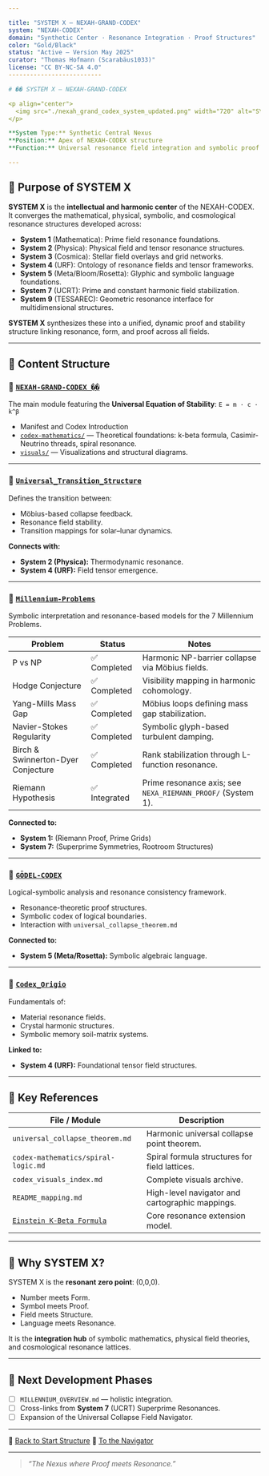 ```yaml
---

title: "SYSTEM X – NEXAH-GRAND-CODEX"
system: "NEXAH-CODEX"
domain: "Synthetic Center · Resonance Integration · Proof Structures"
color: "Gold/Black"
status: "Active – Version May 2025"
curator: "Thomas Hofmann (Scarabäus1033)"
license: "CC BY-NC-SA 4.0"
--------------------------

# �� SYSTEM X – NEXAH-GRAND-CODEX

<p align="center">
  <img src="./nexah_grand_codex_system_updated.png" width="720" alt="SYSTEM X – NEXAH-GRAND-CODEX Overview">
</p>

**System Type:** Synthetic Central Nexus
**Position:** Apex of NEXAH-CODEX structure
**Function:** Universal resonance field integration and symbolic proof synthesis

---
```


## 🧙️‍ Purpose of SYSTEM X

**SYSTEM X** is the **intellectual and harmonic center** of the NEXAH-CODEX.
It converges the mathematical, physical, symbolic, and cosmological resonance structures developed across:

* **System 1** (Mathematica): Prime field resonance foundations.
* **System 2** (Physica): Physical field and tensor resonance structures.
* **System 3** (Cosmica): Stellar field overlays and grid networks.
* **System 4** (URF): Ontology of resonance fields and tensor frameworks.
* **System 5** (Meta/Bloom/Rosetta): Glyphic and symbolic language foundations.
* **System 7** (UCRT): Prime and constant harmonic field stabilization.
* **System 9** (TESSAREC): Geometric resonance interface for multidimensional structures.

**SYSTEM X** synthesizes these into a unified, dynamic proof and stability structure linking resonance, form, and proof across all fields.

---

## 📂 Content Structure

### 🔷 [`NEXAH-GRAND-CODEX ��`](https://github.com/Scarabaeus1033/NEXAH-CODEX/tree/main/SYSTEM%20X%3A%20%F0%9F%AA%B2%20NEXAH-GRAND-CODEX)

The main module featuring the **Universal Equation of Stability**:
`E = m · c · k^β`

* Manifest and Codex Introduction
* [`codex-mathematics/`](https://github.com/Scarabaeus1033/NEXAH-CODEX/tree/main/SYSTEM%20X%3A%20%F0%9F%AA%B2%20NEXAH-GRAND-CODEX/codex-mathematics)  — Theoretical foundations: k-beta formula, Casimir-Neutrino threads, spiral resonance.
* [`visuals/`](https://github.com/Scarabaeus1033/NEXAH-CODEX/tree/main/SYSTEM%20X%3A%20%F0%9F%AA%B2%20NEXAH-GRAND-CODEX/visuals)  — Visualizations and structural diagrams.

---

### 🔷 [`Universal_Transition_Structure`](https://github.com/Scarabaeus1033/NEXAH-CODEX/tree/main/SYSTEM%20X%3A%20%F0%9F%AA%B2%20NEXAH-GRAND-CODEX-URF/Universal_Transition_Structure)

Defines the transition between:

* Möbius-based collapse feedback.
* Resonance field stability.
* Transition mappings for solar–lunar dynamics.

**Connects with:**

* **System 2 (Physica):** Thermodynamic resonance.
* **System 4 (URF):** Field tensor emergence.

---

### 🔷 [`Millennium-Problems`](https://github.com/Scarabaeus1033/NEXAH-CODEX/tree/main/SYSTEM%20X%3A%20%F0%9F%AA%B2%20NEXAH-GRAND-CODEX/Millennium-Problems)

Symbolic interpretation and resonance-based models for the 7 Millennium Problems.

| Problem                            | Status       | Notes                                                       |
| ---------------------------------- | ------------ | ----------------------------------------------------------- |
| P vs NP                            | ✅ Completed  | Harmonic NP-barrier collapse via Möbius fields.             |
| Hodge Conjecture                   | ✅ Completed  | Visibility mapping in harmonic cohomology.                  |
| Yang-Mills Mass Gap                | ✅ Completed  | Möbius loops defining mass gap stabilization.               |
| Navier-Stokes Regularity           | ✅ Completed  | Symbolic glyph-based turbulent damping.                     |
| Birch & Swinnerton-Dyer Conjecture | ✅ Completed  | Rank stabilization through L-function resonance.            |
| Riemann Hypothesis                 | ✅ Integrated | Prime resonance axis; see `NEXA_RIEMANN_PROOF/` (System 1). |

**Connected to:**

* **System 1:** (Riemann Proof, Prime Grids)
* **System 7:** (Superprime Symmetries, Rootroom Structures)

---

### 🔷 [`GÖDEL-CODEX`](https://github.com/Scarabaeus1033/NEXAH-CODEX/tree/main/SYSTEM%20X%3A%20%F0%9F%AA%B2%20NEXAH-GRAND-CODEX/GÖDEL-CODEX)

Logical-symbolic analysis and resonance consistency framework.

* Resonance-theoretic proof structures.
* Symbolic codex of logical boundaries.
* Interaction with `universal_collapse_theorem.md`

**Connected to:**

* **System 5 (Meta/Rosetta):** Symbolic algebraic language.

---

### 🔷 [`Codex_Origio`](https://github.com/Scarabaeus1033/NEXAH-CODEX/tree/main/SYSTEM%20X%3A%20%F0%9F%AA%B2%20NEXAH-GRAND-CODEX/Codex_Origio)

Fundamentals of:

* Material resonance fields.
* Crystal harmonic structures.
* Symbolic memory soil-matrix systems.

**Linked to:**

* **System 4 (URF):** Foundational tensor field structures.

---

## 🔗 Key References

| File / Module                                                                                                                                                                                                        | Description                                     |
| -------------------------------------------------------------------------------------------------------------------------------------------------------------------------------------------------------------------- | ----------------------------------------------- |
| `universal_collapse_theorem.md`                                                                                                                                                                                      | Harmonic universal collapse point theorem.      |
| `codex-mathematics/spiral-logic.md`                                                                                                                                                                                  | Spiral formula structures for field lattices.   |
| `codex_visuals_index.md`                                                                                                                                                                                             | Complete visuals archive.                       |
| `README_mapping.md`                                                                                                                                                                                                  | High-level navigator and cartographic mappings. |
| [`Einstein K-Beta Formula`](https://github.com/Scarabaeus1033/NEXAH-CODEX/tree/main/SYSTEM%201%3A%20%F0%9F%94%B7%20MATHEMATICA%20%E2%80%93%20Primes%2C%20Symbolics%2C%20Proof%20Structures/einsteins-k-beta-formula) | Core resonance extension model.                 |

---

## 🧘️‍ Why SYSTEM X?

SYSTEM X is the **resonant zero point**: (0,0,0).

* Number meets Form.
* Symbol meets Proof.
* Field meets Structure.
* Language meets Resonance.

It is the **integration hub** of symbolic mathematics, physical field theories, and cosmological resonance lattices.

---

## 🚧 Next Development Phases

* [ ] `MILLENNIUM_OVERVIEW.md` — holistic integration.
* [ ] Cross-links from **System 7** (UCRT) Superprime Resonances.
* [ ] Expansion of the Universal Collapse Field Navigator.

---

📁 [Back to Start Structure](https://github.com/Scarabaeus1033/NEXAH-CODEX/tree/main/NEXAH-CODEX-Startstruktur)
📁 [To the Navigator](https://github.com/Scarabaeus1033/NEXAH-CODEX/blob/main/NEXAH-CODEX-Startstruktur/NEXAH_NAVIGATOR.md)

---

> *“The Nexus where Proof meets Resonance.”*
